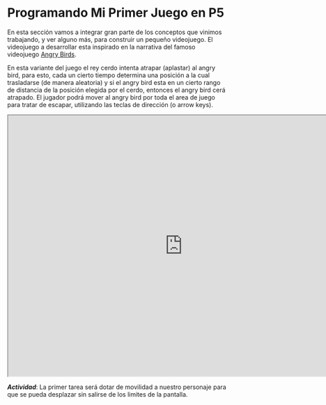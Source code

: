 # Programando Mi Primer Juego en P5


En esta sección vamos a integrar gran parte de los conceptos que vinimos trabajando, y ver alguno más, para construir un
pequeño videojuego.
El videojuego a desarrollar esta inspirado en la narrativa del famoso videojuego [Angry Birds](https://es.wikipedia.org/wiki/Angry_Birds).

En esta variante del juego el rey cerdo intenta atrapar (aplastar) al angry bird, para esto, cada un cierto tiempo determina una posición a la cual trasladarse (de manera aleatoria) y si el angry bird esta en un cierto rango de distancia de la posición elegida por el cerdo, entonces el angry bird cerá atrapado. El jugador podrá mover al angry bird por toda el area de juego para tratar de escapar, utilizando las teclas de dirección (o arrow keys).

<iframe src="https://editor.p5js.org/compuUNRCIngreso/full/2rmPQj_1e" width="800" height="600"></iframe>



***Actividad***: La primer tarea será dotar de movilidad a nuestro personaje para que se pueda desplazar sin salirse de los limites
de la pantalla.

<!--

## Algunos conceptos importantes para escribir un programa que resuelva este problema:


Si recordamos  al ejemplo de la primera clase [multiplicar dos números](#nuestro-programa-que-multiplica-dos-números-en-javaScript), hemos utilizado variables para recordar valores,

## ¿Qué son las variables? 
 
* Una variabla es la combinación de las siguientes cosas: 

* Un nombre  (o identificador) a elección 

* Una dirección en la memoria de la computadora 
* Un valor almacenado en esa dirección de la memoria que puede cambiar durante la ejecución del programa

* Un tipo, que especifica cuanto espacio ocupa ese valor en la memoria, y cómo interpretar este valor 

> [!WARNING|label: IMPORTANTE]
>  Para usar una variable, necesitas en primer lugar declarar la variable 

* * * * * * * * * * * * * * * * * * * * * * * * * * * * * * * * * * * * * * * * * * * * * * * * * 


## ¿Cómo cambiamos el valor almacenado en una variable?

***Asignación***: Una asignación cambia el valor de una variable. Una asignación es una sentencia de la forma:
   ```
    nombre_variable = expresion;
   ```

Donde  ``nombre_variable`` es el nombre elegido para la variable. La asignación cambia el valor de la variable  ``nombre_variable`` por el valor de  ``expresion``

<span style="color:red">  <font size = 6 >  acá abajo la idea es utilizar este espacio para ejemplos on the fly
cambiar el valor de las variables, imprimir , etc. Hay una función que retorna un valor
</font></span>

Ejemplo: 

<iframe src="https://editor.p5js.org/compuUNRCIngreso/full/l56tAFfey" width="800" height="600"></iframe>

> [!TIP|label: NOTA]
> Link para abrir este ejermplo en otra ventana del navegador [variables](https://editor.p5js.org/compuUNRCIngreso/full/l56tAFfey)

* * * * * * * * * * * * * * * * * * * * * * * * * * * * * * * * * * * * * * * * * * * * * * * * * 

## Sentencia Condicional ``if``

``` 
    ...
    if (CONDICION) {
        [BLOQUE DE SENTENCIAS] 
    }

    [BLOQUE DE SENTENCIAS SIGUIENTES]
    ...
```

![sentencia if .center](img/if.png ':size=40%')



* * * * * * * * * * * * * * * * * * * * * * * * * * * * * * * * * * * * * * * * * * * * * * * * * 

 
## Sentencia Condicional ``if-else`` 


```
    ...
    if (CONDICION) {
        [BLOQUE DE SENTENCIAS 1] 
    }else{
        [BLOQUE DE SENTENCIAS 2] 
    }

    [BLOQUE DE SENTENCIAS SIGUIENTES]
    ...

```
![sentencia if .center](img/if-else.png ':size=60%')



* * * * * * * * * * * * * * * * * * * * * * * * * * * * * * * * * * * * * * * * * * * * * * * * * 

##   Operadores de comparación
 
Los operadores de comparación nos permiten comparar el valor de dos expresiones:

```
    EXPR > EXPR
    EXPR >= EXPR
    EXPR < EXPR
    EXPR <= EXPR
    EXPR == EXPR
    EXPR != EXPR
```

Estas expresiones booleanas, o condiciones, pueden ser usadas en el contexto de las sentencias condicionales.

* * * * * * * * * * * * * * * * * * * * * * * * * * * * * * * * * * * * * * * * * * * * * * * * *  

##  Ahora si volvamos a tirar el dado...

> [!TIP|label:AYUDA]
> Algunas funciones de utilidad [fill()](https://p5js.org/es/reference/#/p5/fill) y [circle()](https://p5js.org/es/reference/#/p5/circle) para resolver el problema.

 <span style="color:red"> <font size = 6 >acá se usan  funciones con parametros </font> </span>
 

<iframe src="https://editor.p5js.org/compuUNRCIngreso/full/Jssw9sFDA" width="800" height="600"></iframe>

> [!TIP|label:NOTA]
> Link para abrir este ejercicio en otra ventana del navegador [tirar los dados](https://editor.p5js.org/compuUNRCIngreso/full/Jssw9sFDA) 

* * * * * * * * * * * * * * * * * * * * * * * * * * * * * * * * * * * * * * * * * * * * * * * * * 


## Actividad 2: Dónde esta el punto (1)?
 

El Lienzo está dividido en dos secciones por una línea recta horizontal.  Se  proveen variables ``mouseX`` y  ``mouseY`` que almacenan las coordenadas ``(x, y)`` del punto sobre el Lienzo en donde se hace ‘click’. Escribir un programa que decida si se hizo un click por encima o por debajo de la línea. 

<iframe src="https://editor.p5js.org/compuUNRCIngreso/full/3eExV-33b" width="800" height="600"></iframe>

> [!TIP|label:NOTA]
> Link para abrir este ejercicio en otra ventana del navegador [Donde esta el punto (1)?](https://editor.p5js.org/compuUNRCIngreso/full/3eExV-33b)

* * * * * * * * * * * * * * * * * * * * * * * * * * * * * * * * * * * * * * * * * * * * * * * * * 


## Actividad 3: Dónde esta el punto (2)? 

En este caso, encontrarás el Lienzo divido en cuatro cuadrantes. Nuevamente se proveen las variables que almacenan las coordenadas ``(x, y)`` del punto sobre el Lienzo donde se hizo 'click' (``mouseX`` y  ``mouseY``). 

Escribir un programa que decida  en qué cuadrante se ha hecho click (arriba-derecha, arriba-izquierda, abajo-derecha o abajo- izquierda). 


<iframe src="https://editor.p5js.org/compuUNRCIngreso/full/OnSK_3K-7" width="800" height="600"></iframe>


> [!TIP|label:NOTA]
> Link para abrir este ejercicio en otra ventana del navegador [Donde esta el punto (2)?](https://editor.p5js.org/compuUNRCIngreso/full/OnSK_3K-7)
 
* * * * * * * * * * * * * * * * * * * * * * * * * * * * * * * * * * * * * * * * * * * * * * * * * 

##  Actividad 4: Le dí a la figura?
 
Cuando ejecutas este programa (botón ``play`` en la esquina superior izquierda), se dibuja un círculo de tamaño aleatorio en el lienzo, las partes (centro y diametro) de este círculo   quedarán almacenadas en las variables: ``xCentro``, ``yCentro`` y ``diametro``. Además, contamos con las variables ``mouseX`` y ``mouseY``,  utilizadas anteriormente,  que almacenan las coordenadas de un 'click'. Esta actividad consiste en escribir un programa que  decida si se hizo 'click' dentro del círculo o fuera de él.


<iframe src="https://editor.p5js.org/compuUNRCIngreso/full/N4XRJQjAK" width="800" height="600"></iframe>

> [!TIP|label:NOTA]
> Link para abrir este ejercicio en otra ventana del navegador [Le dí a la figura?](https://editor.p5js.org/compuUNRCIngreso/full/N4XRJQjAK) 

* * * * * * * * * * * * * * * * * * * * * * * * * * * * * * * * * * * * * * * * * * * * * * * * * 


##  Actividad 5: Le dí a la figura (2)?
 
Cuando ejecutas este programa (botón ``play`` en la esquina superior izquierda), se dibuja un cuadrado de tamaño aleatorio en el lienzo, el tamaño de los lados de este cuadrado   quedará almacenada en la variable: ``lado``, y las coordenadas `(x,y)` de la esquina superior izquierda del cuadrado en las variables `xCoord` e `yCoord` respectivamente. Además, contamos con las variables ``mouseX`` y ``mouseY``,  que almacenan las coordenadas de un 'click'. Esta actividad consiste en escribir un programa que  decida si se hizo 'click' dentro del cuadrado o fuera de él.


<iframe src="https://editor.p5js.org/compuUNRCIngreso/full/obPixCPm6"  width="800" height="600">></iframe>


> [!TIP|label:NOTA]
> Link para abrir este ejercicio en otra ventana del navegador [Le dí a la figura?](https://editor.p5js.org/compuUNRCIngreso/sketches/obPixCPm6)


##  Actividad 6: Que no se escape Angry Bird!



Cuando ejecutas este programa (botón ``play`` en la esquina superior izquierda), tendrás a **Angry Bird** en su posición inicial, has click en el lienzo para comenzar.

Cada vez que presionas la tecla `->` **Angry Bird** se mueve unos pasos hacia adelante!. Analicemos el código provisto con detalle. Podrás notar que **Angry Bird** desaparece cuando sobrepasa los límites del lienzo. La tarea consiste en modificar el código provisto para que **Angry Bird** vuelva a comenzar desde su posición inicial cuando este sobrepasa los límites del lienzo. 


Algunas variables necesarias para resolver este problema:

* `windowWidth`: almacena el  ancho del lienzo
* `windowHeight`: almacena la altura del lienzo

* `birdX`: almacena la  coordenada x de la  posición de angry bird en el lienzo
* `birdY`: almacena la  coordenada y de la  posición de angry bird en el lienzo


<iframe src="https://editor.p5js.org/compuUNRCIngreso/full/K22t_WWgl" . width="800" height="600">></iframe>


> [!TIP|label:NOTA]
> Link para abrir este ejercicio en otra ventana del navegador [Angry Bird en movimiento](https://editor.p5js.org/compuUNRCIngreso/sketches/K22t_WWgl)
 
> [!TIP|label:NOTA]
>  Si te animás podes definir la la función **moveBackward()**,  que mueve a **AngryBird** 20 pasos hacia atrás cuando se presiona la tecla **<-**  

 -->
